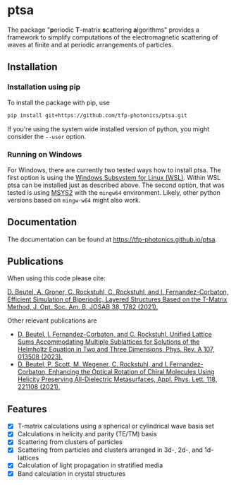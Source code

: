 # ptsa

The package "**p**eriodic **T**-matrix **s**cattering **a**lgorithms" provides a
framework to simplify computations of the electromagnetic scattering of waves at finite
and at periodic arrangements of particles.

## Installation

### Installation using pip

To install the package with pip, use

```sh
pip install git+https://github.com/tfp-photonics/ptsa.git
```

If you're using the system wide installed version of python, you might consider the
``--user`` option.

### Running on Windows

For Windows, there are currently two tested ways how to install ptsa. The first option
is using the
[Windows Subsystem for Linux (WSL)](https://docs.microsoft.com/en-us/windows/wsl/install).
Within WSL ptsa can be installed just as described above. The second option, that was
tested is using [MSYS2](https://www.msys2.org/) with the ``mingw64`` environment.
Likely, other python versions based on ``mingw-w64`` might also work.

## Documentation

The documentation can be found at https://tfp-photonics.github.io/ptsa.

## Publications

When using this code please cite:

[D. Beutel, A. Groner, C. Rockstuhl, C. Rockstuhl, and I. Fernandez-Corbaton, Efficient Simulation of Biperiodic, Layered Structures Based on the T-Matrix Method, J. Opt. Soc. Am. B, JOSAB 38, 1782 (2021).](https://doi.org/10.1364/JOSAB.419645>)

Other relevant publications are
* [D. Beutel, I. Fernandez-Corbaton, and C. Rockstuhl, Unified Lattice Sums Accommodating Multiple Sublattices for Solutions of the Helmholtz Equation in Two and Three Dimensions, Phys. Rev. A 107, 013508 (2023).](https://doi.org/10.1103/PhysRevA.107.013508)
* [D. Beutel, P. Scott, M. Wegener, C. Rockstuhl, and I. Fernandez-Corbaton, Enhancing the Optical Rotation of Chiral Molecules Using Helicity Preserving All-Dielectric Metasurfaces, Appl. Phys. Lett. 118, 221108 (2021).](https://doi.org/10.1063/5.0050411)


## Features

* [x] T-matrix calculations using a spherical or cylindrical wave basis set
* [x] Calculations in helicity and parity (TE/TM) basis
* [x] Scattering from clusters of particles
* [x] Scattering from particles and clusters arranged in 3d-, 2d-, and 1d-lattices
* [x] Calculation of light propagation in stratified media
* [x] Band calculation in crystal structures

